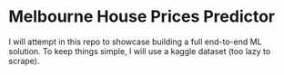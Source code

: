 # Melbourne House Prices Predictor

I will attempt in this repo to showcase building a full end-to-end ML solution.
To keep things simple, I will use a kaggle dataset (too lazy to scrape).